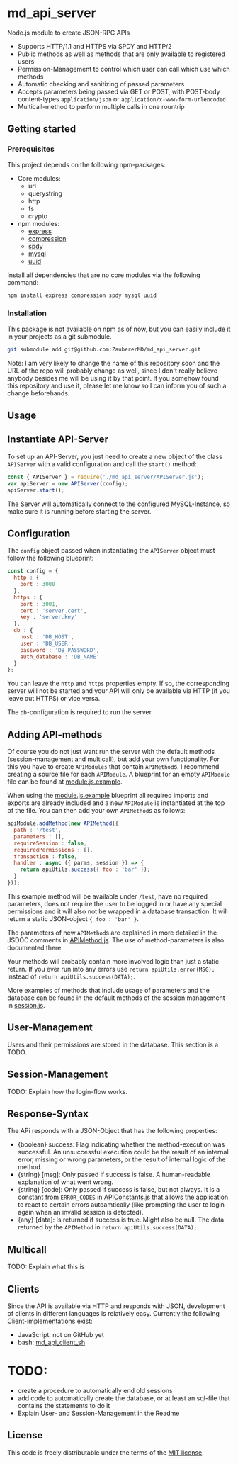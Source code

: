 # md_api_server
Node.js module to create JSON-RPC APIs

- Supports HTTP/1.1 and HTTPS via SPDY and HTTP/2
- Public methods as well as methods that are only available to registered users
- Permission-Management to control which user can call which use which methods
- Automatic checking and sanitizing of passed parameters
- Accepts parameters being passed via GET or POST, with POST-body content-types `application/json` or `application/x-www-form-urlencoded`
- Multicall-method to perform multiple calls in one rountrip

## Getting started

### Prerequisites
This project depends on the following npm-packages:
- Core modules:
  - url
  - querystring
  - http
  - fs
  - crypto
- npm modules:
  - [express](https://www.npmjs.com/package/express)
  - [compression](https://www.npmjs.com/package/compression)
  - [spdy](https://www.npmjs.com/package/spdy)
  - [mysql](https://www.npmjs.com/package/mysql)
  - [uuid](https://www.npmjs.com/package/uuid)

Install all dependencies that are no core modules via the following command:
```sh
npm install express compression spdy mysql uuid
``` 

### Installation
This package is not available on npm as of now, but you can easily include it in your projects as a git submodule.
```sh
git submodule add git@github.com:ZaubererMD/md_api_server.git
```

Note: I am very likely to change the name of this repository soon and the URL of the repo will probably change as well, since I don't really believe anybody besides me will be using it by that point. If you somehow found this repository and use it, please let me know so I can inform you of such a change beforehands.

## Usage
## Instantiate API-Server
To set up an API-Server, you just need to create a new object of the class `APIServer` with a valid configuration and call the `start()` method:
```js
const { APIServer } = require('./md_api_server/APIServer.js');
var apiServer = new APIServer(config);
apiServer.start();
```
The Server will automatically connect to the configured MySQL-Instance, so make sure it is running before starting the server.

## Configuration
The `config` object passed when instantiating the `APIServer` object must follow the following blueprint:
```js
const config = {
  http : {
    port : 3000
  },
  https : {
    port : 3001,
    cert : 'server.cert',
    key : 'server.key'
  },
  db : {
    host : 'DB_HOST',
    user : 'DB_USER',
    password : 'DB_PASSWORD',
    auth_database : 'DB_NAME'
  }
};
```
You can leave the `http` and `https` properties empty. If so, the corresponding server will not be started and your API will only be available via HTTP (if you leave out HTTPS) or vice versa.

The `db`-configuration is required to run the server.

## Adding API-methods
Of course you do not just want run the server with the default methods (session-management and multicall), but add your own functionality. For this you have to create `APIModules` that contain `APIMethod`s. I recommend creating a source file for each `APIModule`. A blueprint for an empty `APIModule` file can be found at [module.js.example](module.js.example).

When using the [module.js.example](module.js.example) blueprint all required imports and exports are already included and a new `APIModule` is instantiated at the top of the file. You can then add your own `APIMethod`s as follows:

```js
apiModule.addMethod(new APIMethod({
  path : '/test',
  parameters : [],
  requireSession : false,
  requiredPermissions : [],
  transaction : false,
  handler : async ({ parms, session }) => {
    return apiUtils.success({ foo : 'bar' });
  }
}));
```
This example method will be available under `/test`, have no required parameters, does not require the user to be logged in or have any special permissions and it will also not be wrapped in a database transaction. It will return a static JSON-object `{ foo : 'bar' }`.

The parameters of new `APIMethod`s are explained in more detailed in the JSDOC comments in [APIMethod.js](APIMethod.js). The use of method-parameters is also documented there.

Your methods will probably contain more involved logic than just a static return. If you ever run into any errors use `return apiUtils.error(MSG);` instead of `return apiUtils.success(DATA);`.

More examples of methods that include usage of parameters and the database can be found in the default methods of the session management in [session.js](default_api_modules/session.js).

## User-Management
Users and their permissions are stored in the database. This section is a TODO.

## Session-Management
TODO: Explain how the login-flow works.

## Response-Syntax
The APi responds with a JSON-Object that has the following properties:
- {boolean} success: Flag indicating whether the method-execution was successful. An unsuccessful execution could be the result of an internal error, missing or wrong parameters, or the result of internal logic of the method.
- {string} [msg]: Only passed if success is false. A human-readable explanation of what went wrong.
- {string} [code]: Only passed if success is false, but not always. It is a constant from `ERROR_CODES` in [APIConstants.js](APIConstants.js) that allows the application to react to certain errors autoamtically (like prompting the user to login again when an invalid session is detected).
- {any} [data]: Is returned if success is true. Might also be null. The data returned by the `APIMethod` in `return apiUtils.success(DATA);`.

## Multicall
TODO: Explain what this is

## Clients
Since the API is available via HTTP and responds with JSON, development of clients in different languages is relatively easy. Currently the following Client-implementations exist:
- JavaScript: not on GitHub yet
- bash: [md_api_client_sh](https://github.com/ZaubererMD/md_api_client_sh)

# TODO:
- create a procedure to automatically end old sessions
- add code to automatically create the database, or at least an sql-file that contains the statements to do it
- Explain User- and Session-Management in the Readme

## License

This code is freely distributable under the terms of the [MIT license](LICENSE).
